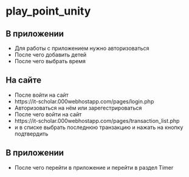 # play_point_unity

<h2>В приложении</h2>
<ul>
    <li>Для работы с приложением нужно авторизоваться</li>
    <li>После чего добавить детей</li>
    <li>После чего выбрать время</li>
</ul>
<h2>На сайте</h2>
<ul>
    <li>После войти на сайт</li>
    <li>https://it-scholar.000webhostapp.com/pages/login.php</li>
    <li>Авторизоваться на нём или зарегестрироваться</li>
    <li>После чего войти на сайт</li>
    <li>https://it-scholar.000webhostapp.com/pages/transaction_list.php</li>
    <li>и в списке выбрать  последнюю транзакцию и нажать на кнопку подтвердить</li>
</ul>
<h2>В приложении</h2>
<ul>
    <li>После чего перейти в приложение и перейти в раздел Timer</li>
</ul>



